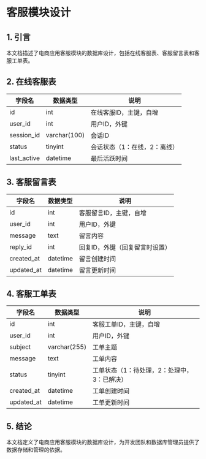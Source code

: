 # 客服模块设计

## 1. 引言

本文档描述了电商应用客服模块的数据库设计，包括在线客服表、客服留言表和客服工单表。

## 2. 在线客服表

| 字段名        | 数据类型     | 说明                             |
| ------------- | ------------ | -------------------------------- |
| id            | int          | 在线客服ID，主键，自增           |
| user_id       | int          | 用户ID，外键                     |
| session_id    | varchar(100) | 会话ID                           |
| status        | tinyint      | 会话状态（1：在线，2：离线）       |
| last_active   | datetime     | 最后活跃时间                     |

## 3. 客服留言表

| 字段名        | 数据类型     | 说明                             |
| ------------- | ------------ | -------------------------------- |
| id            | int          | 客服留言ID，主键，自增           |
| user_id       | int          | 用户ID，外键                     |
| message       | text         | 留言内容                         |
| reply_id      | int          | 回复ID，外键（回复留言时设置）   |
| created_at    | datetime     | 留言创建时间                     |
| updated_at    | datetime     | 留言更新时间                     |

## 4. 客服工单表

| 字段名        | 数据类型     | 说明                             |
| ------------- | ------------ | -------------------------------- |
| id            | int          | 客服工单ID，主键，自增           |
| user_id       | int          | 用户ID，外键                     |
| subject       | varchar(255) | 工单主题                         |
| message       | text         | 工单内容                         |
| status        | tinyint      | 工单状态（1：待处理，2：处理中，3：已解决）|
| created_at    | datetime     | 工单创建时间                     |
| updated_at    | datetime     | 工单更新时间                     |

## 5. 结论

本文档定义了电商应用客服模块的数据库设计，为开发团队和数据库管理员提供了数据存储和管理的依据。